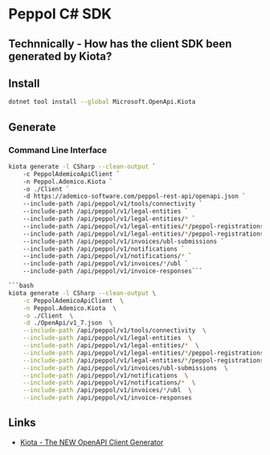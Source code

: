 # Peppol C# SDK

## Technnically - How has the client SDK been generated by Kiota?

## Install

```bash
dotnet tool install --global Microsoft.OpenApi.Kiota
```

## Generate

### Command Line Interface

```bash
kiota generate -l CSharp --clean-output `
    -c PeppolAdemicoApiClient `
    -n Peppol.Ademico.Kiota `
    -o ./Client `
    -d https://ademico-software.com/peppol-rest-api/openapi.json `
    --include-path /api/peppol/v1/tools/connectivity `
    --include-path /api/peppol/v1/legal-entities `
    --include-path /api/peppol/v1/legal-entities/* `
    --include-path /api/peppol/v1/legal-entities/*/peppol-registrations `
    --include-path /api/peppol/v1/legal-entities/*/peppol-registrations/* `
    --include-path /api/peppol/v1/invoices/ubl-submissions `
    --include-path /api/peppol/v1/notifications `
    --include-path /api/peppol/v1/notifications/* `
    --include-path /api/peppol/v1/invoices/*/ubl `
    --include-path /api/peppol/v1/invoice-responses```

```bash
kiota generate -l CSharp --clean-output \
    -c PeppolAdemicoApiClient  \
    -n Peppol.Ademico.Kiota  \
    -o ./Client  \
    -d ./OpenApi/v1_7.json  \
    --include-path /api/peppol/v1/tools/connectivity  \
    --include-path /api/peppol/v1/legal-entities  \
    --include-path /api/peppol/v1/legal-entities/*  \
    --include-path /api/peppol/v1/legal-entities/*/peppol-registrations  \
    --include-path /api/peppol/v1/legal-entities/*/peppol-registrations/*  \
    --include-path /api/peppol/v1/invoices/ubl-submissions  \
    --include-path /api/peppol/v1/notifications  \
    --include-path /api/peppol/v1/notifications/*  \
    --include-path /api/peppol/v1/invoices/*/ubl  \
    --include-path /api/peppol/v1/invoice-responses
```

## Links

- [Kiota - The NEW OpenAPI Client Generator](https://www.youtube.com/watch?v=nk9BUPKgN_k&ab_channel=GuiFerreira)

